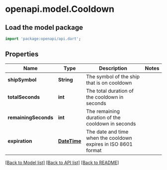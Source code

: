 # openapi.model.Cooldown

## Load the model package
```dart
import 'package:openapi/api.dart';
```

## Properties
Name | Type | Description | Notes
------------ | ------------- | ------------- | -------------
**shipSymbol** | **String** | The symbol of the ship that is on cooldown | 
**totalSeconds** | **int** | The total duration of the cooldown in seconds | 
**remainingSeconds** | **int** | The remaining duration of the cooldown in seconds | 
**expiration** | [**DateTime**](DateTime.md) | The date and time when the cooldown expires in ISO 8601 format | 

[[Back to Model list]](../README.md#documentation-for-models) [[Back to API list]](../README.md#documentation-for-api-endpoints) [[Back to README]](../README.md)


